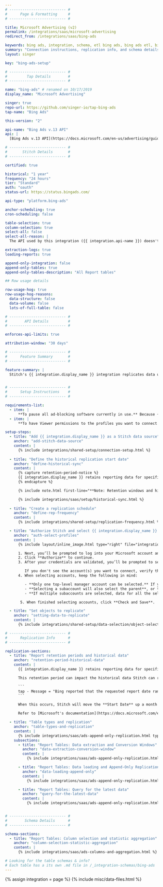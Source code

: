 ```yaml
---
# -------------------------- #
#      Page & Formatting     #
# -------------------------- #

title: Microsoft Advertising (v2)
permalink: /integrations/saas/microsoft-advertising
redirect_from: /integrations/saas/bing-ads

keywords: bing ads, integration, schema, etl bing ads, bing ads etl, bing ads schema, microsoft advertising
summary: "Connection instructions, replication info, and schema details for Stitch's Microsoft Advertising (Bing Ads) integration."
layout: singer

key: "bing-ads-setup"

# -------------------------- #
#         Tap Details        #
# -------------------------- #

name: "bing-ads" # renamed on 10/17/2019
display_name: "Microsoft Advertising"

singer: true
repo-url: https://github.com/singer-io/tap-bing-ads
tap-name: "Bing Ads"

this-version: "2"

api-name: "Bing Ads v.13 API"
api: |
  [Bing Ads v.13 API](https://docs.microsoft.com/en-us/advertising/guides/?view=bingads-13){:target="new"}

# -------------------------- #
#       Stitch Details       #
# -------------------------- #

certified: true

historical: "1 year"
frequency: "24 hours"
tier: "Standard"
auth: "oauth"
status-url: https://status.bingads.com/

api-type: "platform.bing-ads"

anchor-scheduling: true
cron-scheduling: false

table-selection: true
column-selection: true
select-all: false
select-all-reason: |
  The API used by this integration ({{ integration.api-name }}) doesn't support selecting all fields due to compatibility rules.

extraction-logs: true
loading-reports: true

append-only-integration: false
append-only-tables: true
append-only-tables-description: "All Report tables"

## Row usage details

row-usage-hog: true
row-usage-hog-reasons:
  data-structure: false
  data-volume: false
  lots-of-full-table: false

# -------------------------- #
#        API Details         #
# -------------------------- #

enforces-api-limits: true

attribution-window: "30 days"

# -------------------------- #
#      Feature Summary       #
# -------------------------- #

feature-summary: |
  Stitch's {{ integration.display_name }} integration replicates data using the {{ integration.api | flatify }}. Refer to the [Schema](#schema) section for a list of objects available for replication.


# -------------------------- #
#      Setup Instructions    #
# -------------------------- #

requirements-list:
  - item: |
      **To pause all ad-blocking software currently in use.** Because {{ integration.display_name }} authentication uses pop ups, you may encounter issues if ad blockers aren't disabled during the setup.
  - item: |
      **To have Viewer permissions to the profiles you want to connect.** These read-only permissions will ensure Stitch can read data from the profiles you select for replication. [Read more about {{ integration.display_name }} user permissions here](https://help.bingads.microsoft.com/#apex/3/en/52037/3/en-US/#ext:none){:target="new"}.

setup-steps:
  - title: "Add {{ integration.display_name }} as a Stitch data source"
    anchor: "add-stitch-data-source"
    content: |
      {% include integrations/shared-setup/connection-setup.html %}
  
  - title: "Define the historical replication start date"
    anchor: "define-historical-sync"
    content: |
      {% capture retention-period-notice %}
      {{ integration.display_name }} retains reporting data for specified periods of time, which can impact the amount of historical data Stitch can replicate. Refer to the [Report retention periods and historical data](#retention-period-historical-data) section below for more info.
      {% endcapture %}

      {% include note.html first-line="**Note: Retention windows and historical data**" content=retention-period-notice %}

      {% include integrations/saas/setup/historical-sync.html %}
  
  - title: "Create a replication schedule"
    anchor: "define-rep-frequency"
    content: |
      {% include integrations/shared-setup/replication-frequency.html %}

  - title: "Authorize Stitch and select {{ integration.display_name }} accounts"
    anchor: "auth-select-profiles"
    content: |
      {% include layout/inline_image.html type="right" file="integrations/bing-ads-select-accounts.png" alt="Selecting Bing Ads accounts." max-width="400px" %}

      1. Next, you’ll be prompted to log into your Microsoft account and to approve Stitch’s access to your {{ integration.display_name }}/Bing Ads data.
      2. Click **Authorize** to continue.
      3. After your credentials are validated, you’ll be prompted to select the {{ integration.display_name }}/Bing Ads account(s) you want to connect to Stitch.

         If you don't see the account(s) you want to connect, verify that you have completed the [setup requirements](#setup-requirements).
      4. When selecting accounts, keep the following in mind:

         - **Only one top-level manager account can be selected.** If you need to connect multiple top-level accounts, we recommend creating additional {{ integration.display_name }} integrations.
         - **Selecting a subaccount will also select the parent**, or top-level account. If you de-select the parent account, you will be unable to select any subaccounts.
         - **If multiple subaccounts are selected, data for all the selected subaccounts will map to the same table in your destination.** For example: If two subaccounts are selected and the `accounts` table is tracked, account data for both accounts will be replicated into the `accounts` table. This is applicable to every table selected in the next step.

       5. When finished selecting accounts, click **Check and Save**.

  - title: "Set objects to replicate"
    anchor: "setting-data-to-replicate"
    content: |
      {% include integrations/shared-setup/data-selection/object-selection.html %}

# -------------------------- #
#      Replication Info      #
# -------------------------- #

replication-sections:
  - title: "Report retention periods and historical data"
    anchor: "retention-period-historical-data"
    content: |
      {{ integration.display_name }} retains reporting data for specified periods of time. Depending on the type of report, the retention period can vary. For the majority of reports, however, {{ integration.display_name }} will retain data for **36 months** from the current date.

      This retention period can impact the historical data Stitch can replicate from {{ integration.display_name }}. If you select a **Start Date** further in the past than the retention period allows, a message similar to the following will surface in the integration's [Extraction Logs]({{ link.replication.extraction-logs | prepend: site.baseurl }}) during the extraction phase:

      ```
      tap - Message = "Bing reported that the requested report date range ended outside of their data retention period. Skipping to next range..."
      ```

      When this occurs, Stitch will move the **Start Date** up a month until extraction succeeds. For example: If `01/09/2015` is found to be outside of the retention period, Stitch will move the date range up to `01/10/2015`, then `01/11/2015`, and so on until extraction is successful. This will all occur in the same extraction job.

      Refer to [Microsoft's documentation](https://docs.microsoft.com/en-us/bingads/guides/report-data-retention-time-periods?view=bingads-12){:target="_blank"} for more info about retention periods.

  - title: "Table types and replication"
    anchor: "table-types-and-replication"
    content: |
      {% include integrations/saas/ads-append-only-replication.html type="table-types" %}
    subsections:
      - title: "Report Tables: Data extraction and Conversion Windows"
        anchor: "data-extraction-conversion-window"
        content: |
          {% include integrations/saas/ads-append-only-replication.html type="report-tables" %}

      - title: "Report Tables: Data loading and Append-Only Replication"
        anchor: "data-loading-append-only"
        content: |
          {% include integrations/saas/ads-append-only-replication.html type="data-loading" %}

      - title: "Report Tables: Query for the latest data"
        anchor: "query-for-the-latest-data"
        content: |
          {% include integrations/saas/ads-append-only-replication.html type="append-only-query" %}


# -------------------------- #
#        Schema Details      #
# -------------------------- #

schema-sections:
  - title: "Report Tables: Column selection and statistic aggregation"
    anchor: "column-selection-statistic-aggregation"
    content: |
      {% include integrations/saas/ads-columns-and-aggregation.html %}

# Looking for the table schemas & info?
# Each table has a its own .md file in /_integration-schemas/bing-ads
---
```

{% assign integration = page %}
{% include misc/data-files.html %}